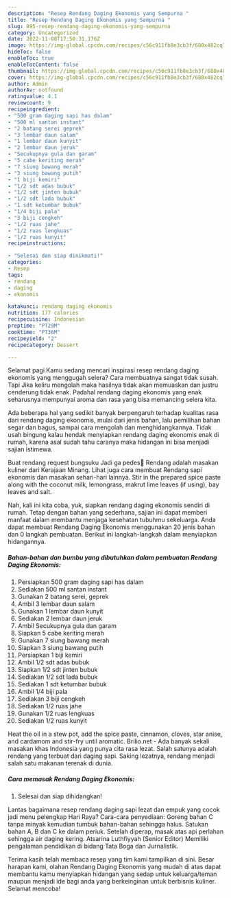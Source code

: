 ```yaml
---
description: "Resep Rendang Daging Ekonomis yang Sempurna "
title: "Resep Rendang Daging Ekonomis yang Sempurna "
slug: 895-resep-rendang-daging-ekonomis-yang-sempurna
category: Uncategorized
date: 2022-11-08T17:50:31.176Z
image: https://img-global.cpcdn.com/recipes/c56c911fb8e3cb3f/680x482cq70/rendang-daging-ekonomis-foto-resep-utama.jpg
hideToc: false
enableToc: true
enableTocContent: false
thumbnail: https://img-global.cpcdn.com/recipes/c56c911fb8e3cb3f/680x482cq70/rendang-daging-ekonomis-foto-resep-utama.jpg
cover: https://img-global.cpcdn.com/recipes/c56c911fb8e3cb3f/680x482cq70/rendang-daging-ekonomis-foto-resep-utama.jpg
author: Admin
authorAv: notfound
ratingvalue: 4.1
reviewcount: 9
recipeingredient:
- "500 gram daging sapi has dalam"
- "500 ml santan instant"
- "2 batang serei geprek"
- "3 lembar daun salam"
- "1 lembar daun kunyit"
- "2 lembar daun jeruk"
- "Secukupnya gula dan garam"
- "5 cabe keriting merah"
- "7 siung bawang merah"
- "3 siung bawang putih"
- "1 biji kemiri"
- "1/2 sdt adas bubuk"
- "1/2 sdt jinten bubuk"
- "1/2 sdt lada bubuk"
- "1 sdt ketumbar bubuk"
- "1/4 biji pala"
- "3 biji cengkeh"
- "1/2 ruas jahe"
- "1/2 ruas lengkuas"
- "1/2 ruas kunyit"
recipeinstructions:

- "Selesai dan siap dinikmati!"
categories:
- Resep
tags:
- rendang
- daging
- ekonomis

katakunci: rendang daging ekonomis 
nutrition: 177 calories
recipecuisine: Indonesian
preptime: "PT29M"
cooktime: "PT36M"
recipeyield: "2"
recipecategory: Dessert

---
```



Selamat pagi Kamu sedang mencari inspirasi resep rendang daging ekonomis yang menggugah selera? Cara membuatnya sangat tidak susah. Tapi Jika keliru mengolah maka hasilnya tidak akan memuaskan dan justru cenderung tidak enak. Padahal rendang daging ekonomis yang enak seharusnya mempunyai aroma dan rasa yang bisa memancing selera kita.


Ada beberapa hal yang sedikit banyak berpengaruh terhadap kualitas rasa dari rendang daging ekonomis, mulai dari jenis bahan, lalu pemilihan bahan segar dan bagus, sampai cara mengolah dan menghidangkannya. Tidak usah bingung kalau hendak menyiapkan rendang daging ekonomis enak di rumah, karena asal sudah tahu caranya maka hidangan ini bisa menjadi sajian istimewa.

Buat rendang request bungsuku Jadi ga pedes🤭 Rendang adalah masakan kuliner dari Kerajaan Minang. Lihat juga cara membuat Rendang sapi ekonomis dan masakan sehari-hari lainnya. Stir in the prepared spice paste along with the coconut milk, lemongrass, makrut lime leaves (if using), bay leaves and salt.


Nah, kali ini kita coba, yuk, siapkan rendang daging ekonomis sendiri di rumah. Tetap dengan bahan yang sederhana, sajian ini dapat memberi manfaat dalam membantu menjaga kesehatan tubuhmu sekeluarga. Anda dapat membuat Rendang Daging Ekonomis menggunakan 20 jenis bahan dan 0 langkah pembuatan. Berikut ini langkah-langkah dalam menyiapkan hidangannya.

<!--inarticleads1-->

##### Bahan-bahan dan bumbu yang dibutuhkan dalam pembuatan Rendang Daging Ekonomis:

1. Persiapkan 500 gram daging sapi has dalam
1. Sediakan 500 ml santan instant
1. Gunakan 2 batang serei, geprek
1. Ambil 3 lembar daun salam
1. Gunakan 1 lembar daun kunyit
1. Sediakan 2 lembar daun jeruk
1. Ambil Secukupnya gula dan garam
1. Siapkan 5 cabe keriting merah
1. Gunakan 7 siung bawang merah
1. Siapkan 3 siung bawang putih
1. Persiapkan 1 biji kemiri
1. Ambil 1/2 sdt adas bubuk
1. Siapkan 1/2 sdt jinten bubuk
1. Sediakan 1/2 sdt lada bubuk
1. Sediakan 1 sdt ketumbar bubuk
1. Ambil 1/4 biji pala
1. Sediakan 3 biji cengkeh
1. Sediakan 1/2 ruas jahe
1. Gunakan 1/2 ruas lengkuas
1. Sediakan 1/2 ruas kunyit


Heat the oil in a stew pot, add the spice paste, cinnamon, cloves, star anise, and cardamom and stir-fry until aromatic. Brilio.net - Ada banyak sekali masakan khas Indonesia yang punya cita rasa lezat. Salah satunya adalah rendang yang terbuat dari daging sapi. Saking lezatnya, rendang menjadi salah satu makanan terenak di dunia. 

<!--inarticleads2-->

##### Cara memasak Rendang Daging Ekonomis:


1. Selesai dan siap dihidangkan!

Lantas bagaimana resep rendang daging sapi lezat dan empuk yang cocok jadi menu pelengkap Hari Raya? Cara-cara penyediaan: Goreng bahan C tanpa minyak kemudian tumbuk bahan-bahan sehingga halus. Satukan bahan A, B dan C ke dalam periuk. Setelah diperap, masak atas api perlahan sehingga air daging kering. Atsarina Luthfiyyah (Senior Editor) Memiliki pengalaman pendidikan di bidang Tata Boga dan Jurnalistik. 

Terima kasih telah membaca resep yang tim kami tampilkan di sini. Besar harapan kami, olahan Rendang Daging Ekonomis yang mudah di atas dapat membantu kamu menyiapkan hidangan yang sedap untuk keluarga/teman maupun menjadi ide bagi anda yang berkeinginan untuk berbisnis kuliner. Selamat mencoba!
